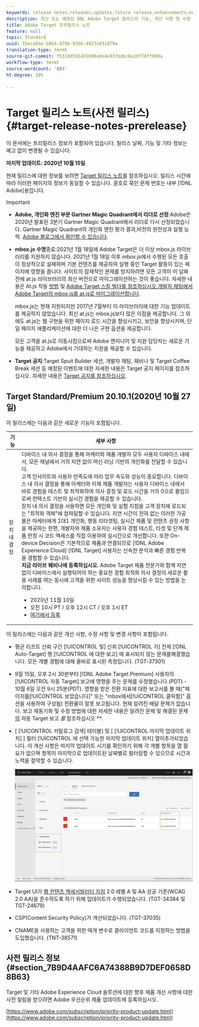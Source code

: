 ```yaml
---
keywords: release notes;releases;updates;future release;enhancements;new features;fixes;updates
description: 최신 또는 예정된 DNL Adobe Target 릴리스의 기능, 개선 사항 및 수정 사항에 대한 정보를 제공하는 릴리스 노트입니다.
title: Adobe Target 프리릴리스 노트
feature: null
topic: Standard
uuid: 35ecabbe-b8b4-479b-9266-4823c831d79a
translation-type: tm+mt
source-git-commit: f531dd591455b90a8e4e937bdbc0a10f70ff089a
workflow-type: tm+mt
source-wordcount: '803'
ht-degree: 10%

---
```



# Target 릴리스 노트(사전 릴리스){#target-release-notes-prerelease}

이 문서에는 프리릴리스 정보가 포함되어 있습니다. 릴리스 날짜, 기능 및 기타 정보는 예고 없이 변경될 수 있습니다.

**마지막 업데이트: 2020년 10월 15일**

현재 릴리스에 대한 정보를 보려면 [Target 릴리스 노트](release-notes.md)를 참조하십시오. 릴리스 시간에 따라 이러한 페이지의 정보가 동일할 수 있습니다. 괄호로 묶인 문제 번호는 내부 [!DNL Adobe]용입니다.

>[!IMPORTANT]
>
>* **Adobe, 개인화 엔진 부문 Gartner Magic Quadrant에서 리더로 선정**:Adobe은 2020년 발표된 3분기 Gartner Magic Quadrant에서 리더로 다시 선정되었습니다. Gartner Magic Quadrant의 개인화 엔진 평가 결과,비전의 완전성과 실행 능력. [Adobe 블로그에서 확인할 수 있습니다](https://theblog.adobe.com/adobe-again-named-leader-in-gartner-magic-quadrant-for-personalization-engines/).
   >
   >
* **mbox.js 수명**&#x200B;종료:2021년 1월 18일에 Adobe Target은 더 이상 mbox.js 라이브러리를 지원하지 않습니다. 2021년 1월 18일 이후 mbox.js에서 수행된 모든 호출이 정상적으로 실패하며 기본 컨텐츠를 제공하여 실행 중인 Target 활동이 있는 페이지에 영향을 줍니다. 사이트의 잠재적인 문제를 방지하려면 모든 고객이 이 날짜 전에 at.js 라이브러리의 최신 버전으로 마이그레이션하는 것이 좋습니다. 자세한 내용은 At.js 작동 [방법](/help/c-implementing-target/c-implementing-target-for-client-side-web/c-how-atjs-works/how-atjs-works.md) 및 [Adobe Target 스킬 빌더를 참조하십시오.개발자 채팅에서 Adobe Target의 mbox.js를 at.js로 마이그레이션합니다](https://seminars.adobeconnect.com/ptdo6mfo6qn6/?proto=true).
   >
   >   
   mbox.js는 현재 지원되지만 2017년 7월부터 이 라이브러리에 대한 기능 업데이트를 제공하지 않았습니다. 최신 at.js는 mbox.js보다 많은 이점을 제공합니다. 그 외에도 at.js는 웹 구현을 위한 페이지 로드 시간을 향상시키고, 보안을 향상시키며, 단일 페이지 애플리케이션에 대한 더 나은 구현 옵션을 제공합니다.
   >
   >   
   모든 고객을 at.js로 이동시킴으로써 Adobe 엔지니어 및 지원 담당자는 새로운 기능을 제공하고 Adobe에서 기대하는 지원을 제공할 수 있습니다.
   >
   >
* **Target 공지**:Target Spuit Builder 세션, 개발자 채팅, 웨비나 및 Target Coffee Break 세션 등 예정된 이벤트에 대한 자세한 내용은 Target 공지 페이지를 참조하십시오. 자세한 내용은 [Target 공지를 참조하십시오](/help/r-release-notes/target-announcements.md).


## Target Standard/Premium 20.10.1(2020년 10월 27일)

이 릴리스에는 다음과 같은 새로운 기능이 포함됩니다.

| 기능 | 세부 사항 |
| --- | --- |
| 장치 내 결정 | 디바이스 내 의사 결정을 통해 마케터와 제품 개발자 모두 사용자 디바이스 내에서, 모든 채널에서 거의 지연 없이 머신 러닝 기반의 개인화를 전달할 수 있습니다.<br>고객 인사이트와 사용자 만족도에 따라 업무 속도와 성능이 중요합니다. 디바이스 내 의사 결정을 통해 마케터와 이제 제품 개발자는 사용자 디바이스 내에서 바로 경험을 테스트 및 최적화하여 의사 결정 및 로드 시간을 거의 0으로 줄임으로써 컨텍스트 기반의 실시간 경험을 제공할 수 있습니다.<br>장치 내 의사 결정을 사용하면 모든 개인화 및 실험 지침을 고객 장치에 로드되는 &quot;최적화 객체&quot;에 컴파일할 수 있습니다. 지연 시간이 전혀 없는 이러한 가공물은 마케터에게 1대1 개인화, 행동 리타겟팅, 실시간 제품 및 컨텐츠 권장 사항을 제공하는 한편, 개발자와 제품 소유자는 사용자 경험 테스트, 타겟 및 단계 제품 런칭 시 코드 액세스를 직접 이용하여 실시간으로 개선합니다. 또한 On-device Decision은 기본적으로 제품과 연결되므로 [!DNL Adobe Experience Cloud] [!DNL Target] 사용자는 신속한 분석과 빠른 경험 반복을 경험할 수 있습니다.<br>**지금 라이브 웨비나에 등록하십시오.** Adobe Target 제품 전문가와 함께 지연 없이 디바이스에서 실행되어야 하는 중요한 경험 최적화 의사 결정이 새로운 활용 사례를 여는 동시에 고객을 위한 사이트 성능을 향상시킬 수 있는 방법을 논의합니다.<ul><li>2020년 11월 10일</li><li>오전 10시 PT / 오후 12시 CT / 오후 1시 ET</li><li>[여기에서 등록](https://www.adobeeventsonline.com/Target/2020/OnDeviceDecisions/invite.html)</li></ul> |

이 릴리스에는 다음과 같은 개선 사항, 수정 사항 및 변경 사항이 포함됩니다.

* 평균 리프트 신뢰 구간 [!UICONTROL 및] 신뢰 [!UICONTROL 가] 전체 [!DNL Auto-Target] 행 [!UICONTROL 에 대한 보고] 에 표시되지 않는 문제를해결했습니다. 모든 개별 경험에 대해 올바로 표시된 측정입니다. (TGT-37301)
* 9월 15일, 오후 2시 30분부터 [!DNL Adobe Target Premium] 사용자의 [!UICONTROL 자동 Target] 보고에 영향을 주는 문제를 수정했습니다.(PDT) - 10월 6일 오전 9시 25분(PDT). 영향을 받은 전환 지표에 대한 보고서를 볼 때(&quot;페이지를[!UICONTROL 보았습니다]&quot; 또는 &quot;mbox에서[!UICONTROL 클릭함]&quot; 옵션을 사용하여 구성됨) 전환율이 잘못 보고됩니다. 현재 알려진 배달 문제가 없습니다. 보고 재동기화 및 수정 방법에 대한 자세한 내용은 알려진 문제 및 해결된 문제 [의](/help/r-release-notes/known-issues-resolved-issues.md#at-metrics) 자동 Target 보고 *를* 참조하십시오 **.
* [ [!UICONTROL 카탈로그 검색] 테이블] 및 [ [!UICONTROL 마지막 업데이트 위치] ] 필터 [!UICONTROL 에 선택 가능한 마지막 업데이트 위치] 열이추가되었습니다. 이 개선 사항은 마지막 업데이트 시기를 확인하기 위해 각 개별 항목을 열 필요가 없으며 항목이 마지막으로 업데이트된 날짜별로 필터링할 수 있으므로 시간과 노력을 절약할 수 있습니다.

   ![마지막 업데이트된 열 및 필터 일러스트레이션](/help/r-release-notes/assets/column-and-filter.png)

* Target UI가 [웹 컨텐츠 액세서빌러티 지침](https://www.w3.org/WAI/standards-guidelines/wcag/) 2.0 레벨 A 및 AA 성공 기준(WCAG 2.0 AA)을 준수하도록 하기 위해 업데이트가 수행되었습니다. (TGT-34384 및 TGT-24679)
* CSP(Content Security Policy)가 개선되었습니다. (TGT-37035)
* CNAME을 사용하는 고객을 위한 매개 변수로 클라이언트 코드를 지정하는 방법을 도입했습니다. (TNT-38571)


## 사전 릴리스 정보 {#section_7B9D4AAFC6A74388B9D7DEF0658D8B63}

Target 및 기타 Adobe Experience Cloud 솔루션에 대한 향후 제품 개선 사항에 대한 사전 알림을 받으려면 Adobe 우선순위 제품 업데이트에 등록하십시오.

[https://www.adobe.com/subscription/priority-product-update.html](https://www.adobe.com/subscription/priority-product-update.html)
